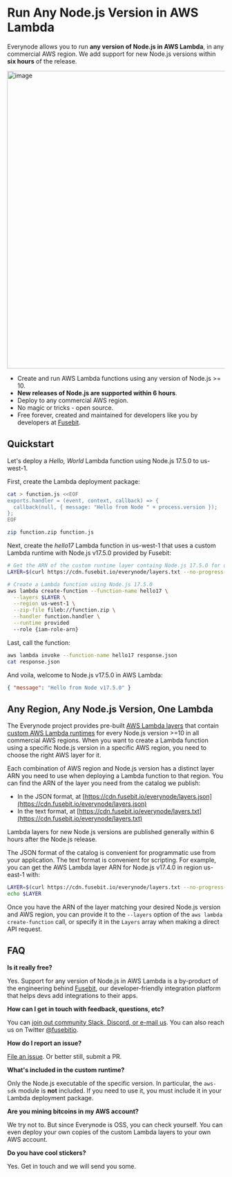 # Run Any Node.js Version in AWS Lambda

Everynode allows you to run **any version of Node.js in AWS Lambda**, in any commercial AWS region. We add support for new Node.js versions within **six hours** of the release.

<img width="689" alt="image" src="https://user-images.githubusercontent.com/822369/153952823-df80628b-5d86-467c-b3a5-c4494e28a8b0.png">

- Create and run AWS Lambda functions using any version of Node.js >= 10.
- **New releases of Node.js are supported within 6 hours**.
- Deploy to any commercial AWS region.
- No magic or tricks - open source.
- Free forever, created and maintained for developers like you by developers at [Fusebit](https://fusebit.io).

## Quickstart

Let's deploy a _Hello, World_ Lambda function using Node.js 17.5.0 to us-west-1.

First, create the Lambda deployment package:

```bash
cat > function.js <<EOF
exports.handler = (event, context, callback) => {
  callback(null, { message: "Hello from Node " + process.version });
};
EOF

zip function.zip function.js
```

Next, create the _hello17_ Lambda function in us-west-1 that uses a custom Lambda runtime with Node.js v17.5.0 provided by Fusebit:

```bash
# Get the ARN of the custom runtime layer containg Node.js 17.5.0 for us-west-1
LAYER=$(curl https://cdn.fusebit.io/everynode/layers.txt --no-progress-meter | grep 'us-west-1 17.5.0' | awk '{ print $3 }')

# Create a Lambda function using Node.js 17.5.0
aws lambda create-function --function-name hello17 \
  --layers $LAYER \
  --region us-west-1 \
  --zip-file fileb://function.zip \
  --handler function.handler \
  --runtime provided
  --role {iam-role-arn}
```

Last, call the function:

```bash
aws lambda invoke --function-name hello17 response.json
cat response.json
```

And voila, welcome to Node.js v17.5.0 in AWS Lambda:

```json
{ "message": "Hello from Node v17.5.0" }
```

## Any Region, Any Node.js Version, One Lambda

The Everynode project provides pre-built [AWS Lambda layers](https://docs.aws.amazon.com/lambda/latest/dg/configuration-layers.html) that contain [custom AWS Lambda runtimes](https://docs.aws.amazon.com/lambda/latest/dg/runtimes-custom.html) for every Node.js version >=10 in all commercial AWS regions. When you want to create a Lambda function using a specific Node.js version in a specific AWS region, you need to choose the right AWS layer for it.

Each combination of AWS region and Node.js version has a distinct layer ARN you need to use when deploying a Lambda function to that region. You can find the ARN of the layer you need from the catalog we publish:

- In the JSON format, at [https://cdn.fusebit.io/everynode/layers.json](https://cdn.fusebit.io/everynode/layers.json)
- In the text format, at [https://cdn.fusebit.io/everynode/layers.txt](https://cdn.fusebit.io/everynode/layers.txt)

Lambda layers for new Node.js versions are published generally within 6 hours after the Node.js release.

The JSON format of the catalog is convenient for programmatic use from your application. The text format is convenient for scripting. For example, you can get the AWS Lambda layer ARN for Node.js v17.4.0 in region us-east-1 with:

```bash
LAYER=$(curl https://cdn.fusebit.io/everynode/layers.txt --no-progress-meter | grep 'us-east-1 17.4.0' | awk '{ print $3 }')
echo $LAYER
```

Once you have the ARN of the layer matching your desired Node.js version and AWS region, you can provide it to the `--layers` option of the `aws lambda create-function` call, or specify it in the `Layers` array when making a direct API request.

## FAQ

**Is it really free?**

Yes. Support for any version of Node.js in AWS Lambda is a by-product of the engineering behind [Fusebit](https://fusebit.io), our developer-friendly integration platform that helps devs add integrations to their apps.

**How can I get in touch with feedback, questions, etc?**

You can [join out community Slack, Discord, or e-mail us](https://fusebit.io/contact/). You can also reach us on Twitter [@fusebitio](https://twitter.com/fusebitio).

**How do I report an issue?**

[File an issue](https://github.com/fusebit/everynode/issues). Or better still, submit a PR.

**What's included in the custom runtime?**

Only the Node.js executable of the specific version. In particular, the `aws-sdk` module is **not** included. If you need to use it, you must include it in your Lambda deployment package.

**Are you mining bitcoins in my AWS account?**

We try not to. But since Everynode is OSS, you can check yourself. You can even deploy your own copies of the custom Lambda layers to your own AWS account.

**Do you have cool stickers?**

Yes. Get in touch and we will send you some.
